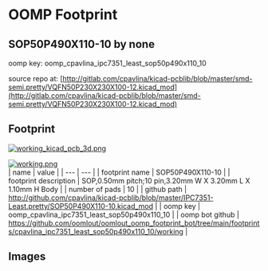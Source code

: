 # OOMP Footprint  
## SOP50P490X110-10  by none  
  
oomp key: oomp_cpavlina_ipc7351_least_sop50p490x110_10  
  
source repo at: [http://gitlab.com/cpavlina/kicad-pcblib/blob/master/smd-semi.pretty/VQFN50P230X230X100-12.kicad_mod](http://gitlab.com/cpavlina/kicad-pcblib/blob/master/smd-semi.pretty/VQFN50P230X230X100-12.kicad_mod)  
## Footprint  
  
[![working_kicad_pcb_3d.png](working_kicad_pcb_3d_600.png)](working_kicad_pcb_3d.png)  
  
[![working.png](working_600.png)](working.png)  
| name | value | 
| --- | --- | 
| footprint name | SOP50P490X110-10 | 
| footprint description | SOP,0.50mm pitch;10 pin,3.20mm W X 3.20mm L X 1.10mm H Body | 
| number of pads | 10 | 
| github path | http://github.com/cpavlina/kicad-pcblib/blob/master/IPC7351-Least.pretty/SOP50P490X110-10.kicad_mod | 
| oomp key | oomp_cpavlina_ipc7351_least_sop50p490x110_10 | 
| oomp bot github | https://github.com/oomlout/oomlout_oomp_footprint_bot/tree/main/footprints/cpavlina_ipc7351_least_sop50p490x110_10/working | 
## Images  
